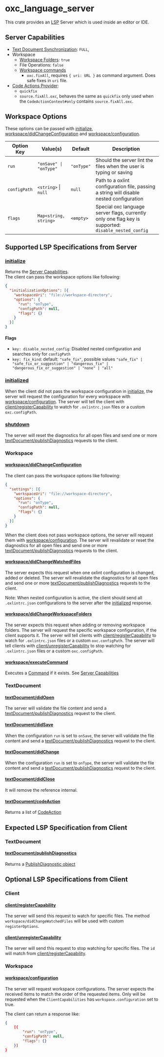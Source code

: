 # oxc_language_server

This crate provides an [LSP](https://microsoft.github.io/language-server-protocol/) Server which is used inside an editor or IDE.

## Server Capabilities

- [Text Document Synchronization](https://microsoft.github.io/language-server-protocol/specifications/lsp/3.17/specification/#textDocument_synchronization): `FULL`,
- Workspace
  - [Workspace Folders](https://microsoft.github.io/language-server-protocol/specifications/lsp/3.17/specification/#workspaceFoldersServerCapabilities): `true`
  - File Operations: `false`
  - [Workspace commands](https://microsoft.github.io/language-server-protocol/specifications/lsp/3.17/specification/#workspace_executeCommand)
    - `oxc.fixAll`, requires `{ uri: URL }` as command argument. Does safe fixes in `uri` file.
- [Code Actions Provider](https://microsoft.github.io/language-server-protocol/specifications/lsp/3.17/specification/#codeActionKind):
  - `quickfix`
  - `source.fixAll.oxc`, behaves the same as `quickfix` only used when the `CodeActionContext#only` contains
    `source.fixAll.oxc`.

## Workspace Options

These options can be passed with [initialize](#initialize), [workspace/didChangeConfiguration](#workspace/didChangeConfiguration) and [workspace/configuration](#workspace/configuration).

| Option Key   | Value(s)               | Default    | Description                                                                                          |
| ------------ | ---------------------- | ---------- | ---------------------------------------------------------------------------------------------------- |
| `run`        | `"onSave" \| "onType"` | `"onType"` | Should the server lint the files when the user is typing or saving                                   |
| `configPath` | `<string>` \| `null`   | `null`     | Path to a oxlint configuration file, passing a string will disable nested configuration              |
| `flags`      | `Map<string, string>`  | `<empty>`  | Special oxc language server flags, currently only one flag key is supported: `disable_nested_config` |

## Supported LSP Specifications from Server

### [initialize](https://microsoft.github.io/language-server-protocol/specification#initialize)

Returns the [Server Capabilities](#server-capabilities).\
The client can pass the workspace options like following:

```json
{
  "initializationOptions": [{
    "workspaceUri": "file://workspace-directory",
    "options": {
      "run": "onType",
      "configPath": null,
      "flags": {}
    }
  }]
}
```

#### Flags

- `key: disable_nested_config`: Disabled nested configuration and searches only for `configPath`
- `key: fix_kind`: default: `"safe_fix"`, possible values `"safe_fix" | "safe_fix_or_suggestion" | "dangerous_fix" | "dangerous_fix_or_suggestion" | "none" | "all"`

### [initialized](https://microsoft.github.io/language-server-protocol/specification#initialized)

When the client did not pass the workspace configuration in [initialize](#initialize), the server will request the configuration for every workspace with [workspace/configuration](#workspaceconfiguration).
The server will tell the client with [client/registerCapability](#clientregistercapability) to watch for `.oxlintrc.json` files or a custom `oxc.configPath`.

### [shutdown](https://microsoft.github.io/language-server-protocol/specification#shutdown)

The server will reset the diagnostics for all open files and send one or more [textDocument/publishDiagnostics](#textdocumentpublishdiagnostics) requests to the client.

### Workspace

#### [workspace/didChangeConfiguration](https://microsoft.github.io/language-server-protocol/specification#workspace_didChangeConfiguration)

The client can pass the workspace options like following:

```json
{
  "settings": [{
    "workspaceUri": "file://workspace-directory",
    "options": {
      "run": "onType",
      "configPath": null,
      "flags": {}
    }
  }]
}
```

When the client does not pass workspace options, the server will request them with [workspace/configuration](#workspace/configuration).
The server will revalidate or reset the diagnostics for all open files and send one or more [textDocument/publishDiagnostics](#textdocumentpublishdiagnostics) requests to the client.

#### [workspace/didChangeWatchedFiles](https://microsoft.github.io/language-server-protocol/specification#workspace_didChangeWatchedFiles)

The server expects this request when one oxlint configuration is changed, added or deleted.
The server will revalidate the diagnostics for all open files and send one or more [textDocument/publishDiagnostics](#textdocumentpublishdiagnostics) requests to the client.

Note: When nested configuration is active, the client should send all `.oxlintrc.json` configurations to the server after the [initialized](#initialized) response.

#### [workspace/didChangeWorkspaceFolders](https://microsoft.github.io/language-server-protocol/specifications/lsp/3.17/specification/#workspace_didChangeWorkspaceFolders)

The server expects this request when adding or removing workspace folders.
The server will request the specific workspace configuration, if the client supports it.
The server will tell clients with [client/registerCapability](#clientregistercapability) to watch for `.oxlintrc.json` files or a custom `oxc.configPath`.
The server will tell clients with [client/unregisterCapability](#clientunregistercapability) to stop watching for `.oxlintrc.json` files or a custom `oxc.configPath`.

#### [workspace/executeCommand](https://microsoft.github.io/language-server-protocol/specifications/lsp/3.17/specification/#workspace_executeCommand)

Executes a [Command](https://microsoft.github.io/language-server-protocol/specifications/lsp/3.17/specification/#workspace_executeCommand) if it exists. See [Server Capabilities](#server-capabilities)

### TextDocument

#### [textDocument/didOpen](https://microsoft.github.io/language-server-protocol/specification#textDocument_didOpen)

The server will validate the file content and send a [textDocument/publishDiagnostics](#textdocumentpublishdiagnostics) request to the client.

#### [textDocument/didSave](https://microsoft.github.io/language-server-protocol/specification#textDocument_didSave)

When the configuration `run` is set to `onSave`, the server will validate the file content and send a [textDocument/publishDiagnostics](#textdocumentpublishdiagnostics) request to the client.

#### [textDocument/didChange](https://microsoft.github.io/language-server-protocol/specification#textDocument_didChange)

When the configuration `run` is set to `onType`, the server will validate the file content and send a [textDocument/publishDiagnostics](#textdocumentpublishdiagnostics) request to the client.

#### [textDocument/didClose](https://microsoft.github.io/language-server-protocol/specification#textDocument_didClose)

It will remove the reference internal.

#### [textDocument/codeAction](https://microsoft.github.io/language-server-protocol/specification#textDocument_codeAction)

Returns a list of [CodeAction](https://microsoft.github.io/language-server-protocol/specifications/lsp/3.17/specification/#textDocument_codeAction)

## Expected LSP Specification from Client

### TextDocument

#### [textDocument/publishDiagnostics](https://microsoft.github.io/language-server-protocol/specifications/lsp/3.17/specification/#textDocument_publishDiagnostics)

Returns a [PublishDiagnostic object](https://microsoft.github.io/language-server-protocol/specifications/lsp/3.17/specification/#publishDiagnosticsParams)

## Optional LSP Specifications from Client

### Client

#### [client/registerCapability](https://microsoft.github.io/language-server-protocol/specifications/lsp/3.17/specification/#client_registerCapability)

The server will send this request to watch for specific files. The method `workspace/didChangeWatchedFiles` will be used with custom `registerOptions`.

#### [client/unregisterCapability](https://microsoft.github.io/language-server-protocol/specifications/lsp/3.17/specification/#client_unregisterCapability)

The server will send this request to stop watching for specific files. The `id` will match from [client/registerCapability](#clientregistercapability).

### Workspace

#### [workspace/configuration](https://microsoft.github.io/language-server-protocol/specifications/lsp/3.17/specification/#workspace_configuration)

The server will request workspace configurations. The server expects the received items to match the order of the requested items.
Only will be requested when the `ClientCapabilities` has `workspace.configuration` set to true.

The client can return a response like:

```json
{
    [{
        "run": "onType",
        "configPath": null,
        "flags": {}
    }]
}
```
